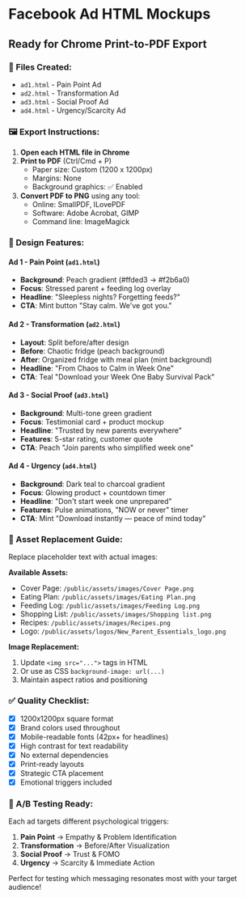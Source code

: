 # Facebook Ad HTML Mockups
## Ready for Chrome Print-to-PDF Export

### 📁 Files Created:
- `ad1.html` - Pain Point Ad
- `ad2.html` - Transformation Ad
- `ad3.html` - Social Proof Ad
- `ad4.html` - Urgency/Scarcity Ad

### 🖼️ Export Instructions:

1. **Open each HTML file in Chrome**
2. **Print to PDF** (Ctrl/Cmd + P)
   - Paper size: Custom (1200 x 1200px)
   - Margins: None
   - Background graphics: ✅ Enabled
3. **Convert PDF to PNG** using any tool:
   - Online: SmallPDF, ILovePDF
   - Software: Adobe Acrobat, GIMP
   - Command line: ImageMagick

### 🎨 Design Features:

#### **Ad 1 - Pain Point** (`ad1.html`)
- **Background**: Peach gradient (#ffded3 → #f2b6a0)
- **Focus**: Stressed parent + feeding log overlay
- **Headline**: "Sleepless nights? Forgetting feeds?"
- **CTA**: Mint button "Stay calm. We've got you."

#### **Ad 2 - Transformation** (`ad2.html`)
- **Layout**: Split before/after design
- **Before**: Chaotic fridge (peach background)
- **After**: Organized fridge with meal plan (mint background)
- **Headline**: "From Chaos to Calm in Week One"
- **CTA**: Teal "Download your Week One Baby Survival Pack"

#### **Ad 3 - Social Proof** (`ad3.html`)
- **Background**: Multi-tone green gradient
- **Focus**: Testimonial card + product mockup
- **Headline**: "Trusted by new parents everywhere"
- **Features**: 5-star rating, customer quote
- **CTA**: Peach "Join parents who simplified week one"

#### **Ad 4 - Urgency** (`ad4.html`)
- **Background**: Dark teal to charcoal gradient
- **Focus**: Glowing product + countdown timer
- **Headline**: "Don't start week one unprepared"
- **Features**: Pulse animations, "NOW or never" timer
- **CTA**: Mint "Download instantly — peace of mind today"

### 🔄 Asset Replacement Guide:

Replace placeholder text with actual images:

**Available Assets:**
- Cover Page: `/public/assets/images/Cover Page.png`
- Eating Plan: `/public/assets/images/Eating Plan.png`
- Feeding Log: `/public/assets/images/Feeding Log.png`
- Shopping List: `/public/assets/images/Shopping list.png`
- Recipes: `/public/assets/images/Recipes.png`
- Logo: `/public/assets/logos/New_Parent_Essentials_logo.png`

**Image Replacement:**
1. Update `<img src="...">` tags in HTML
2. Or use as CSS `background-image: url(...)`
3. Maintain aspect ratios and positioning

### ✅ Quality Checklist:

- [x] 1200x1200px square format
- [x] Brand colors used throughout
- [x] Mobile-readable fonts (42px+ for headlines)
- [x] High contrast for text readability
- [x] No external dependencies
- [x] Print-ready layouts
- [x] Strategic CTA placement
- [x] Emotional triggers included

### 🚀 A/B Testing Ready:

Each ad targets different psychological triggers:
1. **Pain Point** → Empathy & Problem Identification
2. **Transformation** → Before/After Visualization
3. **Social Proof** → Trust & FOMO
4. **Urgency** → Scarcity & Immediate Action

Perfect for testing which messaging resonates most with your target audience!